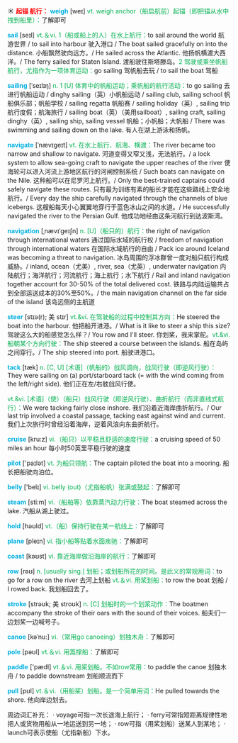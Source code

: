 ☀ <font color="red">**起锚 航行：**</font>
<font color="sky blue">**weigh**</font> [weɪ] 
<font color="#00b050">vt. weigh anchor（船启航前）起锚（即把锚从水中拽到船里）：</font>了解即可 

<font color="sky blue">**sail**</font> [seɪl] 
<font color="#00b050">vt.＆vi. 1（船或船上的人）在水上航行：</font>to sail around the world 航游世界 / to sail into harbour 驶入港口 / The boat sailed gracefully on into the distance. 小船飘然驶向远方。/ He sailed across the Atlantic. 他扬帆横渡大西洋。/ The ferry sailed for Staten Island. 渡船驶往斯塔滕岛。<font color="#00b050">2 驾驶或乘坐帆船航行，尤指作为一项体育运动：</font>go sailing 驾帆船去玩 / to sail the boat 驾船
           
<font color="sky blue">**sailing**</font> [ˈseɪlɪŋ]
<font color="#00b050">n. 1 [U] 体育中的帆船运动；乘帆船的航行活动：</font>to go sailing 去进行帆船运动 / dinghy sailing（英）小帆船运动 / sailing club, sailing school 帆船俱乐部；帆船学校 / sailing regatta 帆船赛 / sailing holiday（英）, sailing trip 航行度假；航海旅行 / sailing boat（英）（美用sailboat）, sailing craft, sailing dinghy（英）, sailing ship, sailing vessel 帆船；小帆船；大帆船 / There was swimming and sailing down on the lake. 有人在湖上游泳和扬帆。
           
<font color="sky blue">**navigate**</font> [ˈnævɪgeɪt]
<font color="#00b050">vt. 在水上航行、航海、横渡：</font>The river became too narrow and shallow to navigate. 河道变得又窄又浅，无法航行。/ a lock system to allow sea-going craft to navigate the upper reaches of the river 使海轮可以进入河流上游地区航行的河闸控制系统 / Such boats can navigate on the Nile. 这种船可以在尼罗河上航行。/ Only the best-trained captains could safely navigate these routes. 只有最为训练有素的船长才能在这些路线上安全地航行。/ Every day the ship carefully navigated through the channels of blue icebergs. 这艘船每天小心翼翼地穿行于蓝色冰山之间的水道。/ He successfully navigated the river to the Persian Gulf. 他成功地经由这条河航行到达波斯湾。
           
<font color="sky blue">**navigation**</font> [ˌnævɪˈgeɪʃn]
<font color="#00b050">n. [U]（船只的）航行：</font>the right of navigation through international waters 通过国际水域的航行权 / freedom of navigation through international waters 在国际水域航行的自由 / Pack ice around Iceland was becoming a threat to navigation. 冰岛周围的浮冰群曾一度对船只航行构成威胁。/ inland, ocean（尤美）, river, sea（尤英）, underwater navigation 内陆航行；海洋航行；河流航行；海上航行；水下航行 / Rail and inland navigation together account for 30-50% of the total delivered cost. 铁路与内陆运输共占到全部运送成本的30%至50%。/ the main navigation channel on the far side of the island 该岛远侧的主航道

<font color="sky blue">**steer**</font> [stɪə(r); 美 stɪr]
<font color="#00b050">vt.&vi. 在驾驶船的过程中控制其方向：</font>He steered the boat into the harbour. 他把船开进港。/ What is it like to steer a ship this size? 驾驶这么大的船感觉怎么样？/ You row and I'll steer. 你划桨，我来掌舵。<font color="#00b050">vt.&vi. 船朝某个方向行驶：</font>The ship steered a course between the islands. 船在岛屿之间穿行。/ The ship steered into port. 船驶进港口。
                  
<font color="sky blue">**tack**</font> [tæk]
<font color="#00b050">n. [C, U] [术语]（帆船的）戗风调向，戗风行驶（即逆风行驶）：</font>They were sailing on (a) port/starboard tack (= with the wind coming from the left/right side). 他们正在左/右舷戗风行使。

<font color="#00b050">vt.&vi. [术语]（使）（船只）戗风行驶（即逆风行驶）、曲折航行（而非直线式航行）：</font>We were tacking fairly close inshore. 我们沿着近海岸曲折航行。/ Our last trip involved a coastal passage, tacking east against wind and current. 我们上次旅行时曾经沿着海岸，逆着风浪向东曲折航行。

<font color="sky blue">**cruise**</font> [kru:z]
<font color="#00b050">vi.（船只）以平稳且舒适的速度行驶：</font>a cruising speed of 50 miles an hour 每小时50英里平稳行驶的速度

<font color="sky blue">**pilot**</font> ['paɪlət] 
<font color="#00b050">vt. 为船只领航：</font>The captain piloted the boat into a mooring. 船长把船驶向泊位。

<font color="sky blue">**belly**</font> ['belɪ] 
<font color="#00b050">vi. belly (out)（尤指船帆）张满或鼓起：</font>了解即可

<font color="sky blue">**steam**</font> [sti:m] 
<font color="#00b050">vi.（船舶等）依靠蒸汽动力行驶：</font>The boat steamed across the lake. 汽船从湖上驶过。

<font color="sky blue">**hold**</font> [həʊld] 
<font color="#00b050">vt.（船）保持行驶在某一航线上：</font>了解即可

<font color="sky blue">**plane**</font> [pleɪn] 
<font color="#00b050">vi. 指小船等贴着水面疾驰：</font>了解即可

<font color="sky blue">**coast**</font> [kəʊst] 
<font color="#00b050">vi. 靠近海岸做沿海岸的航行：</font>了解即可

<font color="sky blue">**row**</font> [rəʊ] 
<font color="#00b050">n. [usually sing.] 划船；或划船所花的时间。是此义的常规用词：</font>to go for a row on the river 去河上划船 <font color="#00b050">vt.＆vi. 用桨划船：</font>to row the boat 划船 / I rowed back. 我划船回去了。
            
<font color="sky blue">**stroke**</font> [strəʊk; 美 stroʊk]
<font color="#00b050">n. [C] 划船时的一个划桨动作：</font>The boatmen accompany the stroke of their oars with the sound of their voices. 船夫们一边划桨一边喊号子。          

<font color="sky blue">**canoe**</font> [kəˈnu:]
<font color="#00b050">vi.（常用go canoeing）划独木舟：</font>了解即可

<font color="sky blue">**pole**</font> [pəʊl] 
<font color="#00b050">vt.＆vi. 用篙撑船：</font>了解即可

<font color="sky blue">**paddle**</font> ['pædl] 
<font color="#00b050">vt.＆vi. 用桨划船。不如row常用：</font>to paddle the canoe 划独木舟 / to paddle downstream 划船顺流而下

<font color="sky blue">**pull**</font> [pʊl] 
<font color="#00b050">vt.＆vi.（用船桨）划船。是一个简单用词：</font>He pulled towards the shore. 他向岸边划去。

周边词汇补充：
· voyage可指一次长途海上航行；
· ferry可常指短距离规律性地把人或货物用船从一地运送到另一地；
· row可指（用桨划船）送某人到某地；
· launch可表示使船（尤指新船）下水。
